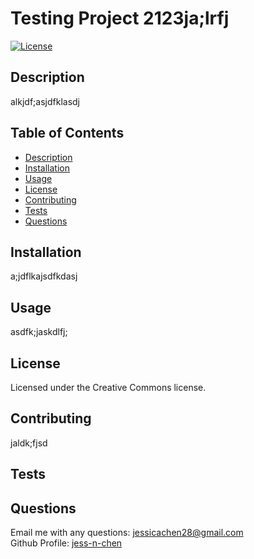 
  # Testing Project 2123ja;lrfj
  [![License](https://img.shields.io/badge/License-CC0_1.0-lightgrey.svg)](http://creativecommons.org/publicdomain/zero/1.0/)

  ## Description
  alkjdf;asjdfklasdj

  ## Table of Contents
  - [Description](#description)
  - [Installation](#installation)
  - [Usage](#Usage)
  - [License](#license)
  - [Contributing](#contributing)
  - [Tests](#tests)
  - [Questions](#questions)

  ## Installation
  a;jdflkajsdfkdasj


  ## Usage
  asdfk;jaskdlfj;


  ## License
  Licensed under the Creative Commons license.


  ## Contributing
  jaldk;fjsd


  ## Tests
  

  
  ## Questions
  Email me with any questions: jessicachen28@gmail.com <br/>
  Github Profile: [jess-n-chen](https://github.com/jess-n-chen)

